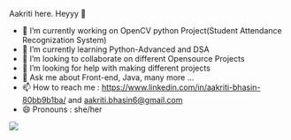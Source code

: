 Aakriti here. Heyyy 👋

- 🔭 I’m currently working on OpenCV python Project(Student Attendance Recognization System)
- 🌱 I’m currently learning Python-Advanced and DSA
- 👯 I’m looking to collaborate on different Opensource Projects
- 🤔 I’m looking for help with making different projects
- 💬 Ask me about Front-end, Java, many more ...
- 📫 How to reach me :  https://www.linkedin.com/in/aakriti-bhasin-80bb9b1ba/ and aakriti.bhasin6@gmail.com 
- 😄 Pronouns : she/her




<img src = 'https://github-readme-stats.vercel.app/api?username=aakriti-06&&show_icons=true&title_color=ffffff&icon_color=bb2acf&text_color=daf7dc&bg_color=151515'>

